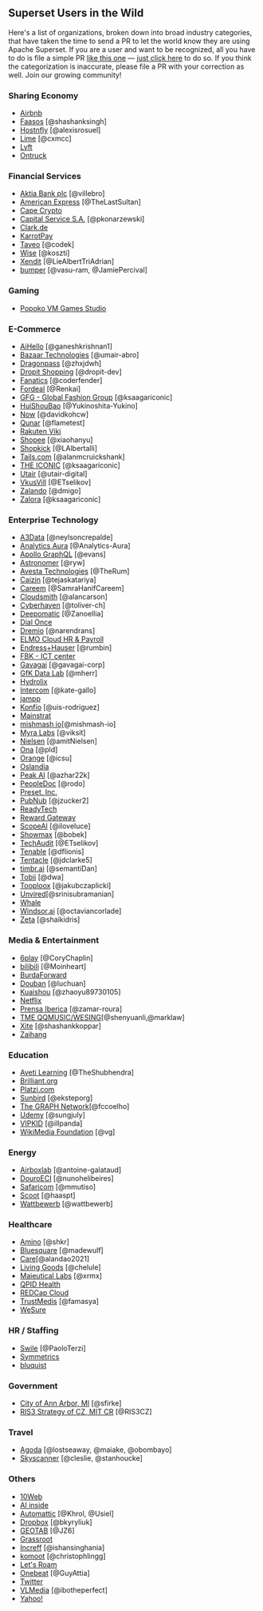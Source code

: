 <!--
Licensed to the Apache Software Foundation (ASF) under one
or more contributor license agreements.  See the NOTICE file
distributed with this work for additional information
regarding copyright ownership.  The ASF licenses this file
to you under the Apache License, Version 2.0 (the
"License"); you may not use this file except in compliance
with the License.  You may obtain a copy of the License at

  http://www.apache.org/licenses/LICENSE-2.0

Unless required by applicable law or agreed to in writing,
software distributed under the License is distributed on an
"AS IS" BASIS, WITHOUT WARRANTIES OR CONDITIONS OF ANY
KIND, either express or implied.  See the License for the
specific language governing permissions and limitations
under the License.
-->

## Superset Users in the Wild

Here's a list of organizations, broken down into broad industry categories, that have taken the time to send a PR to let
the world know they are using Apache Superset. If you are a user and want to be recognized,
all you have to do is file a simple PR [like this one](https://github.com/apache/superset/pull/10122) — [just click here](https://github.com/apache/superset/edit/master/RESOURCES/INTHEWILD.md) to do so. If you think
the categorization is inaccurate, please file a PR with your correction as well.
Join our growing community!


### Sharing Economy
- [Airbnb](https://github.com/airbnb)
- [Faasos](http://faasos.com/) [@shashanksingh]
- [Hostnfly](https://www.hostnfly.com/) [@alexisrosuel]
- [Lime](https://www.li.me/) [@cxmcc]
- [Lyft](https://www.lyft.com/)
- [Ontruck](https://www.ontruck.com/)

### Financial Services
- [Aktia Bank plc](https://www.aktia.com) [@villebro]
- [American Express](https://www.americanexpress.com) [@TheLastSultan]
- [Cape Crypto](https://capecrypto.com)
- [Capital Service S.A.](http://capitalservice.pl) [@pkonarzewski]
- [Clark.de](http://clark.de/)
- [KarrotPay](https://www.daangnpay.com/)
- [Taveo](https://www.taveo.com) [@codek]
- [Wise](https://wise.com) [@koszti]
- [Xendit](http://xendit.co/) [@LieAlbertTriAdrian]
- [bumper](https://www.bumper.co/) [@vasu-ram, @JamiePercival]

### Gaming
- [Popoko VM Games Studio](https://popoko.live)

### E-Commerce
- [AiHello](https://www.aihello.com) [@ganeshkrishnan1]
- [Bazaar Technologies](https://www.bazaartech.com) [@umair-abro]
- [Dragonpass](https://www.dragonpass.com.cn/) [@zhxjdwh]
- [Dropit Shopping](https://www.dropit.shop/) [@dropit-dev]
- [Fanatics](https://www.fanatics.com/) [@coderfender]
- [Fordeal](http://www.fordeal.com) [@Renkai]
- [GFG - Global Fashion Group](https://global-fashion-group.com) [@ksaagariconic]
- [HuiShouBao](http://www.huishoubao.com/) [@Yukinoshita-Yukino]
- [Now](https://www.now.vn/) [@davidkohcw]
- [Qunar](https://www.qunar.com/) [@flametest]
- [Rakuten Viki](https://www.viki.com)
- [Shopee](https://shopee.sg) [@xiaohanyu]
- [Shopkick](https://www.shopkick.com) [@LAlbertalli]
- [Tails.com](https://tails.com/gb/) [@alanmcruickshank]
- [THE ICONIC](http://theiconic.com.au/) [@ksaagariconic]
- [Utair](https://www.utair.ru) [@utair-digital]
- [VkusVill](https://vkusvill.ru/) [@ETselikov]
- [Zalando](https://www.zalando.com) [@dmigo]
- [Zalora](https://www.zalora.com) [@ksaagariconic]

### Enterprise Technology
- [A3Data](https://a3data.com.br) [@neylsoncrepalde]
- [Analytics Aura](https://analyticsaura.com/) [@Analytics-Aura]
- [Apollo GraphQL](https://www.apollographql.com/) [@evans]
- [Astronomer](https://www.astronomer.io) [@ryw]
- [Avesta Technologies](https://avestatechnologies.com/) [@TheRum]
- [Caizin](https://caizin.com/) [@tejaskatariya]
- [Careem](https://www.careem.com/) [@SamraHanifCareem]
- [Cloudsmith](https://cloudsmith.io) [@alancarson]
- [Cyberhaven](https://www.cyberhaven.com/) [@toliver-ch]
- [Deepomatic](https://deepomatic.com/) [@Zanoellia]
- [Dial Once](https://www.dial-once.com/)
- [Dremio](https://dremio.com) [@narendrans]
- [ELMO Cloud HR & Payroll](https://elmosoftware.com.au/)
- [Endress+Hauser](http://www.endress.com/) [@rumbin]
- [FBK - ICT center](http://ict.fbk.eu)
- [Gavagai](https://gavagai.io) [@gavagai-corp]
- [GfK Data Lab](https://www.gfk.com/home) [@mherr]
- [Hydrolix](https://www.hydrolix.io/)
- [Intercom](https://www.intercom.com/) [@kate-gallo]
- [jampp](https://jampp.com/)
- [Konfío](http://konfio.mx) [@uis-rodriguez]
- [Mainstrat](https://mainstrat.com/)
- [mishmash io](https://mishmash.io/)[@mishmash-io]
- [Myra Labs](http://www.myralabs.com/) [@viksit]
- [Nielsen](http://www.nielsen.com/) [@amitNielsen]
- [Ona](https://ona.io) [@pld]
- [Orange](https://www.orange.com) [@icsu]
- [Oslandia](https://oslandia.com)
- [Peak AI](https://www.peak.ai/) [@azhar22k]
- [PeopleDoc](https://www.people-doc.com) [@rodo]
- [Preset, Inc.](https://preset.io)
- [PubNub](https://pubnub.com) [@jzucker2]
- [ReadyTech](https://www.readytech.io)
- [Reward Gateway](https://www.rewardgateway.com)
- [ScopeAI](https://www.getscopeai.com) [@iloveluce]
- [Showmax](https://showmax.com) [@bobek]
- [TechAudit](https://www.techaudit.info) [@ETselikov]
- [Tenable](https://www.tenable.com) [@dflionis]
- [Tentacle](https://tentaclecmi.com) [@jdclarke5]
- [timbr.ai](https://timbr.ai/) [@semantiDan]
- [Tobii](http://www.tobii.com/) [@dwa]
- [Tooploox](https://www.tooploox.com/) [@jakubczaplicki]
- [Unvired](https://unvired.com)[@srinisubramanian]
- [Whale](http://whale.im)
- [Windsor.ai](https://www.windsor.ai/) [@octaviancorlade]
- [Zeta](https://www.zeta.tech/) [@shaikidris]

### Media & Entertainment
- [6play](https://www.6play.fr) [@CoryChaplin]
- [bilibili](https://www.bilibili.com) [@Moinheart]
- [BurdaForward](https://www.burda-forward.de/en/)
- [Douban](https://www.douban.com/) [@luchuan]
- [Kuaishou](https://www.kuaishou.com/) [@zhaoyu89730105]
- [Netflix](https://www.netflix.com/)
- [Prensa Iberica](https://www.prensaiberica.es/) [@zamar-roura]
- [TME QQMUSIC/WESING](https://www.tencentmusic.com/)[@shenyuanli,@marklaw]
- [Xite](https://xite.com/) [@shashankkoppar]
- [Zaihang](http://www.zaih.com/)

### Education
- [Aveti Learning](https://avetilearning.com/) [@TheShubhendra]
- [Brilliant.org](https://brilliant.org/)
- [Platzi.com](https://platzi.com/)
- [Sunbird](https://www.sunbird.org/) [@eksteporg]
- [The GRAPH Network](https://thegraphnetwork.org/)[@fccoelho]
- [Udemy](https://www.udemy.com/) [@sungjuly]
- [VIPKID](https://www.vipkid.com.cn/) [@illpanda]
- [WikiMedia Foundation](https://wikimediafoundation.org) [@vg]

### Energy
- [Airboxlab](https://foobot.io) [@antoine-galataud]
- [DouroECI](https://www.douroeci.com/) [@nunohelibeires]
- [Safaricom](https://www.safaricom.co.ke/) [@mmutiso]
- [Scoot](https://scoot.co/) [@haaspt]
- [Wattbewerb](https://wattbewerb.de/) [@wattbewerb]

### Healthcare
- [Amino](https://amino.com) [@shkr]
- [Bluesquare](https://www.bluesquarehub.com/) [@madewulf]
- [Care](https://www.getcare.io/)[@alandao2021]
- [Living Goods](https://www.livinggoods.org) [@chelule]
- [Maieutical Labs](https://maieuticallabs.it) [@xrmx]
- [QPID Health](http://www.qpidhealth.com/)
- [REDCap Cloud](https://www.redcapcloud.com/)
- [TrustMedis](https://trustmedis.com/) [@famasya]
- [WeSure](https://www.wesure.cn/)

### HR / Staffing
- [Swile](https://www.swile.co/) [@PaoloTerzi]
- [Symmetrics](https://www.symmetrics.fyi)
- [bluquist](https://bluquist.com/)

### Government
- [City of Ann Arbor, MI](https://www.a2gov.org/) [@sfirke]
- [RIS3 Strategy of CZ, MIT CR](https://www.ris3.cz/) [@RIS3CZ]

### Travel
- [Agoda](https://www.agoda.com/) [@lostseaway, @maiake, @obombayo]
- [Skyscanner](https://www.skyscanner.net/) [@cleslie, @stanhoucke]

### Others
- [10Web](https://10web.io/)
- [AI inside](https://inside.ai/en/)
- [Automattic](https://automattic.com/) [@Khrol, @Usiel]
- [Dropbox](https://www.dropbox.com/) [@bkyryliuk]
- [GEOTAB](https://www.geotab.com) [@JZ6]
- [Grassroot](https://www.grassrootinstitute.org/)
- [Increff](https://www.increff.com/) [@ishansinghania]
- [komoot](https://www.komoot.com/) [@christophlingg]
- [Let's Roam](https://www.letsroam.com/)
- [Onebeat](https://1beat.com/) [@GuyAttia]
- [Twitter](https://twitter.com/)
- [VLMedia](https://www.vlmedia.com.tr/) [@ibotheperfect]
- [Yahoo!](https://yahoo.com/)
